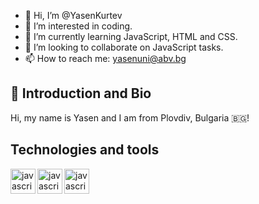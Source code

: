 - 👋 Hi, I’m @YasenKurtev
- 👀 I’m interested in coding.
- 🌱 I’m currently learning JavaScript, HTML and CSS.
- 💞️ I’m looking to collaborate on JavaScript tasks.
- 📫 How to reach me: yasenuni@abv.bg

## 👋 Introduction and Bio
Hi, my name is Yasen and I am from Plovdiv, Bulgaria 🇧🇬!

## Technologies and tools

<img align="left" alt="javascript" width="40px" src="https://cdn-icons-png.flaticon.com/512/5968/5968292.png" />
<img align="left" alt="javascript" width="40px" src="https://cdn-icons-png.flaticon.com/512/174/174854.png" />
<img align="left" alt="javascript" width="40px" src="https://cdn-icons-png.flaticon.com/512/732/732190.png" />

<!---
YasenKurtev/YasenKurtev is a ✨ special ✨ repository because its `README.md` (this file) appears on your GitHub profile.
You can click the Preview link to take a look at your changes.
--->
